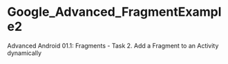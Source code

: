 # Google_Advanced_FragmentExample2
Advanced Android 01.1: Fragments - Task 2. Add a Fragment to an Activity dynamically
